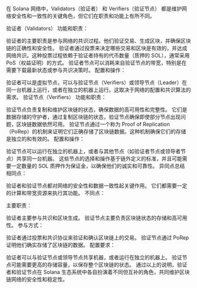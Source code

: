 在 Solana 网络中，Validators（验证者） 和 Verifiers（验证节点） 都是维护网络安全性和一致性的关键角色，但它们在职责和功能上有所不同。

验证者（Validators）
功能和职责：

验证者的主要职责是参与网络的共识过程。他们验证交易、生成区块，并确保区块链的正确性和安全性。
验证者通过投票来决定哪些交易和区块是有效的，并达成网络共识。这种投票过程依赖于验证者持有的代币数量（质押的 SOL），通常采用 PoS（权益证明）的方式。
验证者节点可以消耗来自验证节点的带宽，特别是在需要下载最新状态或参与共识决策时。
配置和操作：

验证者可以是虚拟节点，可以与验证节点（Verifiers）或领导节点（Leader）在同一台机器上运行，或者在独立的机器上运行。这取决于网络的配置和共识算法的需求。
验证节点（Verifiers）
功能和职责：

验证节点负责复制和维护区块链的状态，确保数据的高可用性和完整性。
它们是数据存储的守护者，通过复制区块链的状态，验证节点确保即使部分节点出现问题，区块链数据依然可用。
验证节点通过一个称为 Proof of Replication（PoRep）的机制来证明它们正确存储了区块链数据。这种机制确保它们的存储是独立的和有效的。
配置和操作：

验证节点可以运行在独立的机器上，或者与其他节点（如验证者节点或领导者节点）共享同一台机器。
这些节点的选择和操作基于链外定义的标准，并且可能需要一定数量的 SOL 质押作为保证金，以确保他们的诚实和可靠性。
异同点总结
相同点：

验证者和验证节点都对网络的安全性和数据一致性起关键作用。
它们都需要一定的计算和带宽资源来执行其功能。
不同点：

主要职责：

验证者主要参与共识和区块生成。
验证节点主要负责区块链状态的存储和高可用性。
参与方式：

验证者通过投票和共识协议来验证和确认区块链上的交易。
验证节点通过 PoRep 证明他们确实存储了区块链的数据。
配置要求：

验证者可以与验证节点或领导节点共享机器，或者运行在独立的机器上。
验证节点可能需要更高的存储容量，以保存整个区块链的状态。
通过以上的说明，验证者和验证节点在 Solana 生态系统中各自扮演着不同但互补的角色，共同维护区块链网络的安全性和稳定性。
